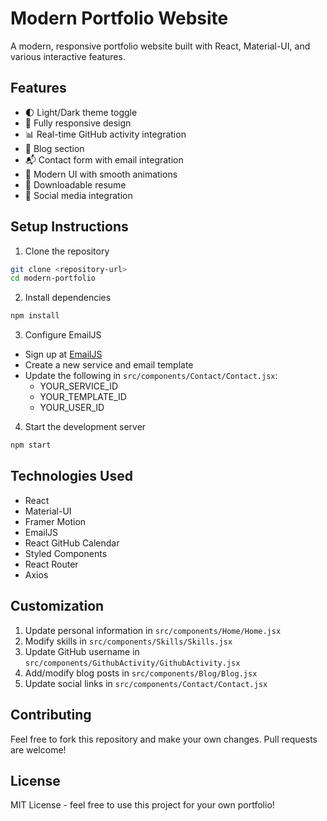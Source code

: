 # Modern Portfolio Website

A modern, responsive portfolio website built with React, Material-UI, and various interactive features.

## Features

- 🌓 Light/Dark theme toggle
- 📱 Fully responsive design
- 📊 Real-time GitHub activity integration
- 📝 Blog section
- 📬 Contact form with email integration
- 🎨 Modern UI with smooth animations
- 📄 Downloadable resume
- 🔗 Social media integration

## Setup Instructions

1. Clone the repository
```bash
git clone <repository-url>
cd modern-portfolio
```

2. Install dependencies
```bash
npm install
```

3. Configure EmailJS
- Sign up at [EmailJS](https://www.emailjs.com/)
- Create a new service and email template
- Update the following in `src/components/Contact/Contact.jsx`:
  - YOUR_SERVICE_ID
  - YOUR_TEMPLATE_ID
  - YOUR_USER_ID

4. Start the development server
```bash
npm start
```

## Technologies Used

- React
- Material-UI
- Framer Motion
- EmailJS
- React GitHub Calendar
- Styled Components
- React Router
- Axios

## Customization

1. Update personal information in `src/components/Home/Home.jsx`
2. Modify skills in `src/components/Skills/Skills.jsx`
3. Update GitHub username in `src/components/GithubActivity/GithubActivity.jsx`
4. Add/modify blog posts in `src/components/Blog/Blog.jsx`
5. Update social links in `src/components/Contact/Contact.jsx`

## Contributing

Feel free to fork this repository and make your own changes. Pull requests are welcome!

## License

MIT License - feel free to use this project for your own portfolio!
